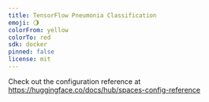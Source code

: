 ```yaml
---
title: TensorFlow Pneumonia Classification
emoji: 🌖
colorFrom: yellow
colorTo: red
sdk: docker
pinned: false
license: mit
---
```


Check out the configuration reference at https://huggingface.co/docs/hub/spaces-config-reference
